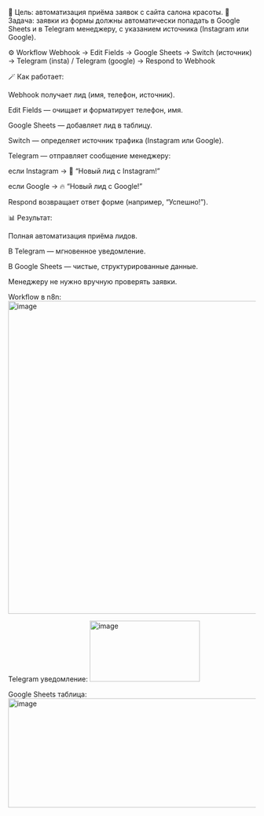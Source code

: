 🧠 Цель: автоматизация приёма заявок с сайта салона красоты.
🎯 Задача: заявки из формы должны автоматически попадать в Google Sheets и в Telegram менеджеру, с указанием источника (Instagram или Google).

⚙️ Workflow
Webhook → Edit Fields → Google Sheets → Switch (источник)
→ Telegram (insta) / Telegram (google) → Respond to Webhook

🪄 Как работает:

Webhook получает лид (имя, телефон, источник).

Edit Fields — очищает и форматирует телефон, имя.

Google Sheets — добавляет лид в таблицу.

Switch — определяет источник трафика (Instagram или Google).

Telegram — отправляет сообщение менеджеру:

если Instagram → 💖 “Новый лид с Instagram!”

если Google → 🔥 “Новый лид с Google!”

Respond возвращает ответ форме (например, “Успешно!”).

📊 Результат:

Полная автоматизация приёма лидов.

В Telegram — мгновенное уведомление.

В Google Sheets — чистые, структурированные данные.

Менеджеру не нужно вручную проверять заявки.

Workflow в n8n:
<img width="1663" height="636" alt="image" src="https://github.com/user-attachments/assets/5db19e9a-36b9-4645-b98c-9dbeacc546b7" />

Telegram уведомление:
<img width="224" height="124" alt="image" src="https://github.com/user-attachments/assets/0b468143-cbd2-4d5e-af39-9197a4aeb909" />

Google Sheets таблица:
<img width="929" height="222" alt="image" src="https://github.com/user-attachments/assets/638436a5-0278-4c30-9adf-43af0884d4fe" />


